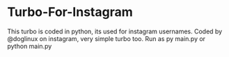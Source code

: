 # Turbo-For-Instagram
This turbo is coded in python, its used for instagram usernames. Coded by @doglinux on instagram, very simple turbo too. Run as py main.py or python main.py

